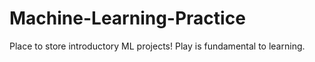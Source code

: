 # Machine-Learning-Practice
Place to store introductory ML projects!
Play is fundamental to learning.
